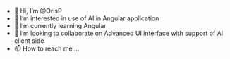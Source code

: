 - 👋 Hi, I’m @OrisP
- 👀 I’m interested in use of AI in Angular application
- 🌱 I’m currently learning Angular
- 💞️ I’m looking to collaborate on Advanced UI interface with support of AI  client side
- 📫 How to reach me ...

<!---
OrisP/OrisP is a ✨ special ✨ repository because its `README.md` (this file) appears on your GitHub profile.
You can click the Preview link to take a look at your changes.
--->

